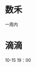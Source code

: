 

# 数禾
一周内

# 滴滴
10-15 19：00
<!--stackedit_data:
eyJoaXN0b3J5IjpbLTU4NjgzNzQxNywtNzAxODgwOTk4LDY4MT
MxODU0NiwxOTMzNTI3NzYzLDQ0MzU3NTYxOCwtMzgzODgyLDE0
MDExNDEwMzgsMTUyMDE1NTg2LDExOTc3NzM3MDgsMjA1MTYyND
E1MiwtMTM2OTI5MzgwMiwtOTk5ODQ0MTQ5LC05MTMzMzA4Mzcs
LTE5Mjg5MjI2NTAsNDg4NjI1MTk1LC0yMjc4OTA4MCwxMTU2Mj
MxNjMzLDUyMjA1NTMyMywtMjAwNDQwNzMwMiwtMjE0MDkwNDE2
M119
-->